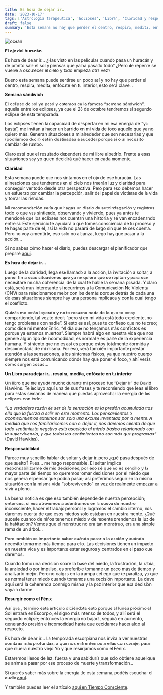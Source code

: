 ```yaml
---
title: Es hora de dejar ir…
date: '2023-10-17'
tags: ['Astrología terapéutica', 'Eclipses', 'Libra', 'Claridad y responsabilidad']
draft: false
summary: 'Esta semana no hay que perder el centro, respira, medita, enfócate en tu interior, esto será clave.'
---
```



<Image alt="ocean" src="/static/images/Blog/Tiempo consciente/dejar.JPG" width={500} height={550} />



**El ojo del huracán**

Es hora de dejar ir… ¿Has visto en las películas cuando pasa un huracán y de pronto sale el sol y piensas que ya ha pasado todo? ¿Pero de repente se vuelve a oscurecer el cielo y todo empieza otra vez?

Bueno esta semana puede sentirse un poco así y no hay que perder el centro, respira, medita, enfócate en tu interior, esto será clave…

**Semana sándwich**

El eclipse de sol ya pasó y estamos en la famosa “semana sándwich”, aquella entre los eclipses, ya que el 28 de octubre tendremos el segundo eclipse de esta temporada.

Los eclipses tienen la capacidad de despertar en mí esa energía de “ya basta”, me invitan a hacer un barrido en mi vida de todo aquello que ya no quiero más. Generan situaciones a mi alrededor que son necesarias y que (podríamos decir) están destinadas a suceder porque sí o sí necesito cambiar de rumbo.

Claro está que el resultado dependerá de mi libre albedrío. Frente a esas situaciones soy yo quien decidirá qué hacer en cada momento.

**Claridad**

Esta semana puede que nos sintamos en el ojo de ese huracán. Las alineaciones que tendremos en el cielo nos traerán luz y claridad para conseguir ver todo desde otra perspectiva. Pero para eso debemos hacer un esfuerzo por cambiar la percepción, salir del papel de víctimas de la vida y tomar las riendas.

Mi recomendación sería que hagas un diario de autoindagación y registres todo lo que vas sintiendo, observando y viviendo, pues ya antes te mencioné que los eclipses nos cuentan una historia y se van encadenando entre sí. Este ejercicio te ayudará a que tomes consciencia de tu proceso y te hagas parte de él, así la vida no pasará de largo sin que te des cuenta. Pero no voy a mentirte, eso solo no alcanza, luego hay que pasar a la acción…

Si no sabes cómo hacer el diario, puedes descargar el planificador que preparé [aquí](https://drive.google.com/drive/folders/1vI9M4_NkxynWjhBSCKAMpFgaKKGcMZFI).

**Es hora de dejar ir…**

Luego de la claridad, llega ese llamado a la acción, la invitación a soltar, a poner fin a esas situaciones que ya no quiero que se repitan y para eso necesitaré mucha coherencia, de la cual te hablé la semana pasada. Y claro está, será muy interesante si recurrimos a la Comunicación No Violenta ([CNV](https://www.instagram.com/s/aGlnaGxpZ2h0OjE3ODcxNjE3NTQwODI2NTYx?story_media_id=3070088838313274525_1600399267&igshid=MTc4MmM1YmI2Ng==)) para relacionarnos mejor con los demás porque detrás de cada una de esas situaciones siempre hay una persona implicada y con la cual tengo el conflicto.

Quizás me estás leyendo y no te resuena nada de lo que te estoy compartiendo, tal vez te decís “pero si en mi vida está todo excelente, no tengo problemas con nadie”. Si esto es así, pues te confieso que no te creo; como dice mi mentor Enric, “el día que no tengamos más conflictos es porque ya estamos muertos”. Siempre habrá algo en nuestra vida que nos genere algún tipo de incomodidad, es normal y es parte de la experiencia humana. Y si siento que no es así es porque estoy totalmente dormida y desconectada de mí misma. Por eso, será también importante prestar atención a las sensaciones, a los síntomas físicos, ya que nuestro cuerpo siempre nos está comunicando dónde hay que poner el foco, y ahí verás cómo surgen cosas…

**Un Libro para dejar ir... respira, medita, enfócate en tu interior**

Un libro que me ayudó mucho durante mi proceso fue “Dejar ir” de David Hawkins. Te incluyo aquí una de sus frases y te recomiendo que leas el libro para estas semanas de manera que puedas aprovechar la energía de los eclipses con todo:

*“La verdadera razón de ser de la sensación es la presión acumulada tras ella que la fuerza a salir en este momento. Los pensamientos o acontecimientos externos son solo una excusa inventada por la mente. A medida que nos familiaricemos con el dejar ir, nos daremos cuenta de que todo sentimiento negativo está asociado al miedo básico relacionado con la supervivencia, y que todos los sentimientos no son más que programas”* (David Hawkins).

**Responsabilidad**

Parece muy sencillo hablar de soltar y dejar ir, pero ¿qué pasa después de que suelto? Pues… me hago responsable. El soltar implica responsabilizarme de mis decisiones, por eso sé que no es sencillo y la mayor parte del tiempo no queremos tomar decisiones por el miedo que nos genera el pensar qué podría pasar; así preferimos seguir en la misma situación con la misma vida “sobreviviendo” en vez de realmente empezar a vivir a pleno.

La buena noticia es que eso también depende de nuestra percepción; entonces, si nos atrevemos a adentrarnos en la cueva de nuestro inconsciente, hacer el trabajo personal y logramos el cambio interno, nos daremos cuenta de que esos miedos solo estaban en nuestra mente. ¿Qué sucede cuando de niños tenemos miedo y de repente prendemos la luz de la habitación? Vemos que el monstruo no era tan monstruo, era una simple rama de un árbol…

Pero también es importante saber cuándo pasar a la acción y cuándo necesito tomarme más tiempo para ello. Las decisiones tienen un impacto en nuestra vida y es importante estar seguros y centrados en el paso que daremos.

Cuando tomo una decisión sobre la base del miedo, la frustración, la rabia, la ansiedad o por impulso, es preferible tomarme un poco más de tiempo y analizarlo mejor. Pero no caigas en la trampa del ego que te paraliza, ya que es normal tener miedo cuando tomamos una decisión importante. La clave aquí será la coherencia conmigo misma y la paz interior que esa decisión vaya a darme.

**Resurgir como el Fénix**

Así que ,  termino este artículo diciéndote esto porque el lunes próximo el Sol entrará en Escorpio, el signo más intenso de todos, y allí será el segundo eclipse; entonces la energía no bajará, seguirá en aumento, generando presión e incomodidad hasta que decidamos hacer algo al respecto.

Es hora de dejar ir… La temporada escorpiana nos invita a ver nuestras sombras más profundas, a que nos enfrentemos a ellas con coraje, para que muera nuestro viejo Yo y que resurjamos como el Fénix.

Estaremos llenos de luz, fuerza y una sabiduría que solo obtiene aquel que se anima a pasar por ese proceso de muerte y transformación…

Si querés saber más sobre la energía de esta semana, podéis escuchar el audio [aquí](https://t.me/+FAsF6NBDMnU5NDQ8).

Y también puedes leer el artículo [aquí en Tiempo Consciente](https://tiempoconsciente.com/es-hora-de-dejar-ir/).